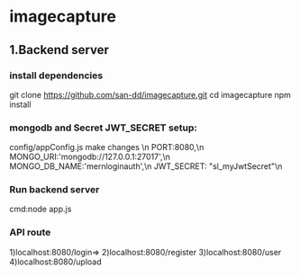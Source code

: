 # imagecapture

## 1.Backend server
### install dependencies
git clone https://github.com/san-dd/imagecapture.git
cd imagecapture
npm install

### mongodb and Secret JWT_SECRET setup:
  config/appConfig.js make changes \n
  PORT:8080,\n
  MONGO_URI:'mongodb://127.0.0.1:27017',\n
  MONGO_DB_NAME:'mernloginauth',\n
  JWT_SECRET: "sl_myJwtSecret"\n
  
 ### Run backend server
  cmd:node app.js
  
 ### API route 
 1)localhost:8080/login=>
 2)localhost:8080/register
 3)localhost:8080/user
 4)localhost:8080/upload
